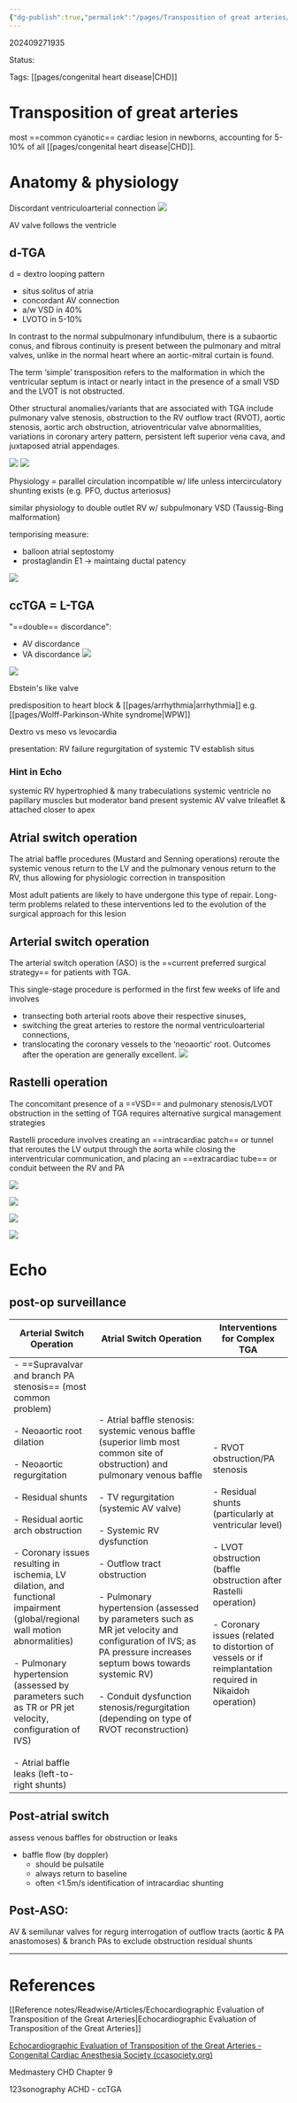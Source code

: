 ```yaml
---
{"dg-publish":true,"permalink":"/pages/Transposition of great arteries/"}
---
```



202409271935

Status: 

Tags: [[pages/congenital heart disease\|CHD]]

# Transposition of great arteries
most ==common cyanotic== cardiac lesion in newborns, accounting for 5-10% of all [[pages/congenital heart disease\|CHD]].

# Anatomy & physiology
Discordant ventriculoarterial connection
![](https://i.imgur.com/80C9uN7.png)

AV valve follows the ventricle
## d-TGA
d = dextro looping pattern
- situs solitus of atria
- concordant AV connection
- a/w VSD in 40%
- LVOTO in 5-10%

In contrast to the normal subpulmonary infundibulum, there is a subaortic conus, and fibrous continuity is present between the pulmonary and mitral valves, unlike in the normal heart where an aortic-mitral curtain is found.

The term ‘simple’ transposition refers to the malformation in which the ventricular septum is intact or nearly intact in the presence of a small VSD and the LVOT is not obstructed.

Other structural anomalies/variants that are associated with TGA include pulmonary valve stenosis, obstruction to the RV outflow tract (RVOT), aortic stenosis, aortic arch obstruction, atrioventricular valve abnormalities, variations in coronary artery pattern, persistent left superior vena cava, and juxtaposed atrial appendages.

![](https://i.imgur.com/hyQFbm5.png)
![](https://i.imgur.com/hqXRhOY.png)

Physiology = parallel circulation
incompatible w/ life unless intercirculatory shunting exists (e.g. PFO, ductus arteriosus)

similar physiology to double outlet RV w/ subpulmonary VSD (Taussig-Bing malformation)

temporising measure:
- balloon atrial septostomy
- prostaglandin E1 → maintaing ductal patency

![](https://i.imgur.com/utLlclb.png)
## ccTGA = L-TGA
"==double== discordance":
- AV discordance
- VA discordance
![](https://i.imgur.com/ya5PKff.png)

![](https://i.imgur.com/XqSbhN9.png)

Ebstein's like valve

predisposition to heart block & [[pages/arrhythmia\|arrhythmia]] e.g. [[pages/Wolff-Parkinson-White syndrome\|WPW]]

Dextro vs meso vs levocardia

presentation: RV failure
regurgitation of systemic TV
establish situs

### Hint in Echo
systemic RV hypertrophied & many trabeculations
systemic ventricle no papillary muscles but moderator band present
systemic AV valve trileaflet & attached closer to apex

## Atrial switch operation
The atrial baffle procedures (Mustard and Senning operations) reroute the systemic venous return to the LV and the pulmonary venous return to the RV, thus allowing for physiologic correction in transposition

Most adult patients are likely to have undergone this type of repair. Long-term problems related to these interventions led to the evolution of the surgical approach for this lesion


## Arterial switch operation
The arterial switch operation (ASO) is the ==current preferred surgical strategy== for patients with TGA.

This single-stage procedure is performed in the first few weeks of life and involves 
- transecting both arterial roots above their respective sinuses,
- switching the great arteries to restore the normal ventriculoarterial connections,
- translocating the coronary vessels to the ‘neoaortic’ root.
Outcomes after the operation are generally excellent.
![](https://i.imgur.com/EEXN9UV.png)

## Rastelli operation
The concomitant presence of a ==VSD== and pulmonary stenosis/LVOT obstruction in the setting of TGA requires alternative surgical management strategies

Rastelli procedure involves creating an ==intracardiac patch== or tunnel that reroutes the LV output through the aorta while closing the interventricular communication, and placing an ==extracardiac tube== or conduit between the RV and PA

![](https://i.imgur.com/Xyplxub.png)

![](https://i.imgur.com/knmcKkP.png)

![](https://i.imgur.com/XHmkzpG.png)

![](https://i.imgur.com/ILjsF4d.png)



# Echo
## post-op surveillance
| **Arterial Switch Operation**                                                                                                                                                                                                                                                                                                                                                                                                                                                                           | **Atrial Switch Operation**                                                                                                                                                                                                                                                                                                                                                                                                                                                                                       | **Interventions for Complex TGA**                                                                                                                                                                                                                                                   |
| ------------------------------------------------------------------------------------------------------------------------------------------------------------------------------------------------------------------------------------------------------------------------------------------------------------------------------------------------------------------------------------------------------------------------------------------------------------------------------------------------------- | ----------------------------------------------------------------------------------------------------------------------------------------------------------------------------------------------------------------------------------------------------------------------------------------------------------------------------------------------------------------------------------------------------------------------------------------------------------------------------------------------------------------- | ----------------------------------------------------------------------------------------------------------------------------------------------------------------------------------------------------------------------------------------------------------------------------------- |
| - ==Supravalvar and branch PA stenosis== (most common problem)<br><br>- Neoaortic root dilation<br><br>- Neoaortic regurgitation<br><br>- Residual shunts<br><br>- Residual aortic arch obstruction<br><br>- Coronary issues resulting in ischemia, LV dilation, and functional impairment (global/regional wall motion abnormalities)<br><br>- Pulmonary hypertension (assessed by parameters such as TR or PR jet velocity, configuration of IVS)<br><br>- Atrial baffle leaks (left-to-right shunts) | - Atrial baffle stenosis: systemic venous baffle (superior limb most common site of obstruction) and pulmonary venous baffle<br><br>- TV regurgitation (systemic AV valve)<br><br>- Systemic RV dysfunction<br><br>- Outflow tract obstruction<br><br>- Pulmonary hypertension (assessed by parameters such as MR jet velocity and configuration of IVS; as PA pressure increases septum bows towards systemic RV)<br><br>- Conduit dysfunction stenosis/regurgitation (depending on type of RVOT reconstruction) | - RVOT obstruction/PA stenosis<br><br>- Residual shunts (particularly at ventricular level)<br><br>- LVOT obstruction (baffle obstruction after Rastelli operation)<br><br>- Coronary issues (related to distortion of vessels or if reimplantation required in Nikaidoh operation) |
## Post-atrial switch
assess venous baffles for obstruction or leaks
- baffle flow (by doppler) 
	- should be pulsatile
	- always return to baseline
	- often <1.5m/s
identification of intracardiac shunting

## Post-ASO:
AV & semilunar valves for regurg
interrogation of outflow tracts (aortic & PA anastomoses) & branch PAs to exclude obstruction
residual shunts


___
# References
[[Reference notes/Readwise/Articles/Echocardiographic Evaluation of Transposition of the Great Arteries\|Echocardiographic Evaluation of Transposition of the Great Arteries]]

[Echocardiographic Evaluation of Transposition of the Great Arteries - Congenital Cardiac Anesthesia Society (ccasociety.org)](https://ccasociety.org/education/echoimage/echocardiographic-evaluation-of-transposition-of-the-great-arteries/)

Medmastery CHD Chapter 9

123sonography ACHD - ccTGA